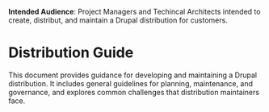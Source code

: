 __Intended Audience__: Project Managers and Techincal Architects intended to create, distribut, and maintain a Drupal distribution for customers.

# Distribution Guide

This document provides guidance for developing and maintaining a Drupal distribution. It includes general guidelines for planning, maintenance, and governance, and explores common challenges that distribution maintainers face.